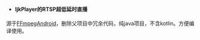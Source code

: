 
- #### IjkPlayer的RTSP超低延时直播

源于[FFmpegAndroid](https://github.com/xufuji456/FFmpegAndroid)，删除父项目中冗余代码，纯java项目，不含kotlin。方便编译使用。

